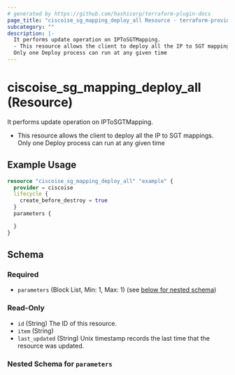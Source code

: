 ```yaml
---
# generated by https://github.com/hashicorp/terraform-plugin-docs
page_title: "ciscoise_sg_mapping_deploy_all Resource - terraform-provider-ciscoise"
subcategory: ""
description: |-
  It performs update operation on IPToSGTMapping.
  - This resource allows the client to deploy all the IP to SGT mappings.
  Only one Deploy process can run at any given time
---
```


# ciscoise_sg_mapping_deploy_all (Resource)

It performs update operation on IPToSGTMapping.
- This resource allows the client to deploy all the IP to SGT mappings.
Only one Deploy process can run at any given time

## Example Usage

```terraform
resource "ciscoise_sg_mapping_deploy_all" "example" {
  provider = ciscoise
  lifecycle {
    create_before_destroy = true
  }
  parameters {

  }
}
```

<!-- schema generated by tfplugindocs -->
## Schema

### Required

- `parameters` (Block List, Min: 1, Max: 1) (see [below for nested schema](#nestedblock--parameters))

### Read-Only

- `id` (String) The ID of this resource.
- `item` (String)
- `last_updated` (String) Unix timestamp records the last time that the resource was updated.

<a id="nestedblock--parameters"></a>
### Nested Schema for `parameters`


